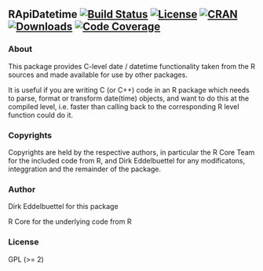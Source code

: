 ## RApiDatetime [![Build Status](https://travis-ci.org/eddelbuettel/rapidatetime.svg)](https://travis-ci.org/eddelbuettel/rapidatetime) [![License](http://img.shields.io/badge/license-GPL%20%28%3E=%202%29-brightgreen.svg?style=flat)](http://www.gnu.org/licenses/gpl-2.0.html) [![CRAN](http://www.r-pkg.org/badges/version/RApiDatetime)](https://cran.r-project.org/package=RApiDatetime) [![Downloads](http://cranlogs.r-pkg.org/badges/RApiDatetime?color=brightgreen)](http://www.r-pkg.org/pkg/RApiDatetime) [![Code Coverage](https://codecov.io/gh/eddelbuettel/rapidatetime/graph/badge.svg)](https://codecov.io/gh/eddelbuettel/rapidatetime)

### About

This package provides C-level date / datetime functionality taken from the R
sources and made available for use by other packages.

It is useful if you are writing C (or C++) code in an R package which needs
to parse, format or transform date(time) objects, and want to do this at the 
compiled level, i.e. faster than calling back to the corresponding R level 
function could do it.

### Copyrights

Copyrights are held by the respective authors, in particular the R Core Team
for the included code from R, and Dirk Eddelbuettel for any modificatons,
integgration and the remainder of the package.

### Author

Dirk Eddelbuettel for this package

R Core for the underlying code from R

### License

GPL (>= 2)

